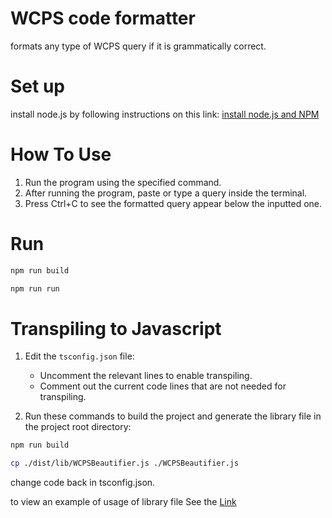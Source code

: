 # WCPS code formatter
formats any type of WCPS query if it is grammatically correct.

# Set up

install node.js by following instructions on this link:
[install node.js and NPM](https://nodejs.org/en/download/package-manager)


# How To Use

1. Run the program using the specified command.
2. After running the program, paste or type a query inside the terminal.
3. Press Ctrl+C to see the formatted query appear below the inputted one.

# Run

```bash
npm run build
```

```bash
npm run run
```


# Transpiling to Javascript

1. Edit the `tsconfig.json` file:
   - Uncomment the relevant lines to enable transpiling.
   - Comment out the current code lines that are not needed for transpiling.

2. Run these commands to build the project and generate the library file in the project root directory:


```bash
npm run build
```

```bash
cp ./dist/lib/WCPSBeautifier.js ./WCPSBeautifier.js
```

change code back in tsconfig.json.

to view an example of usage of library file See the [Link](https://github.com/nchabashvili/WCPS-Code-Beautifier.git)
